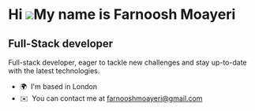 Hi ![](https://user-images.githubusercontent.com/18350557/176309783-0785949b-9127-417c-8b55-ab5a4333674e.gif)My name is Farnoosh Moayeri
========================================================================================================================================

Full-Stack developer
--------------------

Full-stack developer, eager to tackle new challenges and stay up-to-date with the latest technologies.

*   🌍  I'm based in London
*   ✉️  You can contact me at [farnooshmoayeri@gmail.com](mailto:farnooshmoayeri@gmail.com)
